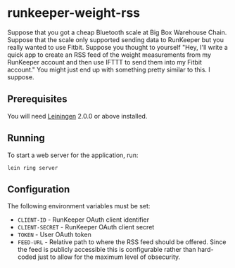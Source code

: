 # runkeeper-weight-rss

Suppose that you got a cheap Bluetooth scale at Big Box Warehouse Chain.  Suppose that the scale only supported sending data to RunKeeper but you really wanted to use Fitbit.  Suppose you thought to yourself "Hey, I'll write a quick app to create an RSS feed of the weight measurements from my RunKeeper account and then use IFTTT to send them into my Fitbit account."  You might just end up with something pretty similar to this.  I suppose.

## Prerequisites

You will need [Leiningen][] 2.0.0 or above installed.

[leiningen]: https://github.com/technomancy/leiningen

## Running

To start a web server for the application, run:

    lein ring server

## Configuration

The following environment variables must be set:

* `CLIENT-ID` - RunKeeper OAuth client identifier
* `CLIENT-SECRET` - RunKeeper OAuth client secret
* `TOKEN` - User OAuth token
* `FEED-URL` - Relative path to where the RSS feed should be offered.  Since the feed is publicly accessible this is configurable rather than hard-coded just to allow for the maximum level of obsecurity.

